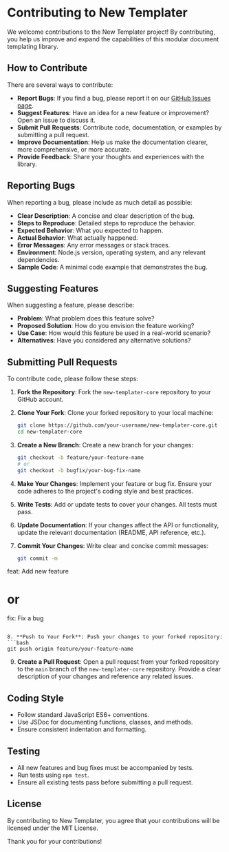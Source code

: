 # Contributing to New Templater

We welcome contributions to the New Templater project! By contributing, you help us improve and expand the capabilities of this modular document templating library.

## How to Contribute

There are several ways to contribute:

- **Report Bugs**: If you find a bug, please report it on our [GitHub Issues page](https://github.com/your-org/new-templater/issues).
- **Suggest Features**: Have an idea for a new feature or improvement? Open an issue to discuss it.
- **Submit Pull Requests**: Contribute code, documentation, or examples by submitting a pull request.
- **Improve Documentation**: Help us make the documentation clearer, more comprehensive, or more accurate.
- **Provide Feedback**: Share your thoughts and experiences with the library.

## Reporting Bugs

When reporting a bug, please include as much detail as possible:

- **Clear Description**: A concise and clear description of the bug.
- **Steps to Reproduce**: Detailed steps to reproduce the behavior.
- **Expected Behavior**: What you expected to happen.
- **Actual Behavior**: What actually happened.
- **Error Messages**: Any error messages or stack traces.
- **Environment**: Node.js version, operating system, and any relevant dependencies.
- **Sample Code**: A minimal code example that demonstrates the bug.

## Suggesting Features

When suggesting a feature, please describe:

- **Problem**: What problem does this feature solve?
- **Proposed Solution**: How do you envision the feature working?
- **Use Case**: How would this feature be used in a real-world scenario?
- **Alternatives**: Have you considered any alternative solutions?

## Submitting Pull Requests

To contribute code, please follow these steps:

1. **Fork the Repository**: Fork the `new-templater-core` repository to your GitHub account.

2. **Clone Your Fork**: Clone your forked repository to your local machine:
   ```bash
   git clone https://github.com/your-username/new-templater-core.git
   cd new-templater-core
   ```

3. **Create a New Branch**: Create a new branch for your changes:
   ```bash
   git checkout -b feature/your-feature-name
   # or
   git checkout -b bugfix/your-bug-fix-name
   ```

4. **Make Your Changes**: Implement your feature or bug fix. Ensure your code adheres to the project's coding style and best practices.

5. **Write Tests**: Add or update tests to cover your changes. All tests must pass.

6. **Update Documentation**: If your changes affect the API or functionality, update the relevant documentation (README, API reference, etc.).

7. **Commit Your Changes**: Write clear and concise commit messages:
   ```bash
   git commit -m 


feat: Add new feature
   # or
   fix: Fix a bug
   ```

8. **Push to Your Fork**: Push your changes to your forked repository:
   ```bash
   git push origin feature/your-feature-name
   ```

9. **Create a Pull Request**: Open a pull request from your forked repository to the `main` branch of the `new-templater-core` repository. Provide a clear description of your changes and reference any related issues.

## Coding Style

- Follow standard JavaScript ES6+ conventions.
- Use JSDoc for documenting functions, classes, and methods.
- Ensure consistent indentation and formatting.

## Testing

- All new features and bug fixes must be accompanied by tests.
- Run tests using `npm test`.
- Ensure all existing tests pass before submitting a pull request.

## License

By contributing to New Templater, you agree that your contributions will be licensed under the MIT License.

Thank you for your contributions!


